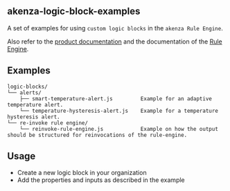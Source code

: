 ## akenza-logic-block-examples

A set of examples for using `custom logic blocks` in the `akenza Rule Engine`. 

Also refer to the [product documentation](https://docs.akenza.io/) and the documentation of the [Rule Engine](https://docs.akenza.io/get-started/rule-engine/custom-logic-blocks).

## Examples

```
logic-blocks/
└── alerts/
    ├── smart-temperature-alert.js         Example for an adaptive temperature alert.
    └── temperature-hysteresis-alert.js    Example for a temperature hysteresis alert.
└── re-invoke rule engine/
    └── reinvoke-rule-engine.js            Example on how the output should be structured for reinvocations of the rule-engine.
```


## Usage

- Create a new logic block in your organization
- Add the properties and inputs as described in the example